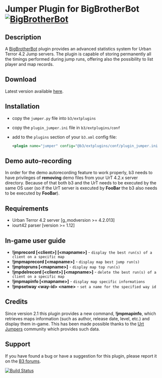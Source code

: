 Jumper Plugin for BigBrotherBot [![BigBrotherBot](http://i.imgur.com/7sljo4G.png)][B3]
===============================

Description
-----------

A [BigBrotherBot][B3] plugin provides an advanced statistics system for Urban Terror 4.2 Jump servers.
The plugin is capable of storing permanently all the timings performed during jump runs, offering also the
possibility to list player and map records.

Download
--------

Latest version available [here](https://github.com/FenixXx/b3-plugin-jumper/archive/master.zip).

Installation
------------

* copy the `jumper.py` file into `b3/extplugins`
* copy the `plugin_jumper.ini` file in `b3/extplugins/conf`
* add to the `plugins` section of your `b3.xml` config file:

  ```xml
  <plugin name="jumper" config="@b3/extplugins/conf/plugin_jumper.ini" />
  ```

Demo auto-recording
-------------------

In order for the demo autorecording feature to work properly, b3 needs to have privileges of **removing** demo files
from your UrT 4.2.x server directory. Because of that both b3 and the UrT needs to be executed by the same OS user
(so if the UrT server is executed by **FooBar** the b3 also needs to be executed by **FooBar**).

Requirements
------------

* Urban Terror 4.2 server [g_modversion >= 4.2.013]
* iourt42 parser [version >= 1.12]

In-game user guide
------------------

* **!jmprecord [&lt;client&gt;] [&lt;mapname&gt;]** - `display the best run(s) of a client on a specific map`
* **!jmpmaprecord [&lt;mapname&gt;]** - `display map best jump run(s)`
* **!jmptopruns [&lt;mapname&gt;]** - `display map top run(s)`
* **!jmpdelrecord [&lt;client&gt;] [&lt;mapname&gt;]** - `delete the best run(s) of a client on a specific map`
* **!jmpmapinfo [&lt;mapname&gt;]** - `display map specific informations`
* **!jmpsetway &lt;way-id&gt; &lt;name&gt;** - `set a name for the specified way id`

Credits
-------

Since version 2.1 this plugin provides a new command, **!jmpmapinfo**, which retrieves maps information (such as
author, release date, level, etc.) and display them in-game. This has been made possible thanks to the
[Urt Jumpers](http://www.urtjumpers.com/) community which provides such data.

Support
-------

If you have found a bug or have a suggestion for this plugin, please report it on the [B3 forums][Support].

[B3]: http://www.bigbrotherbot.net/ "BigBrotherBot (B3)"
[Support]: http://forum.bigbrotherbot.net/plugins-by-fenix/jumper-plugin-(by-mr-click)/ "Support topic on the B3 forums"

[![Build Status](https://travis-ci.org/FenixXx/b3-plugin-jumper.svg?branch=master)](https://travis-ci.org/FenixXx/b3-plugin-jumper)